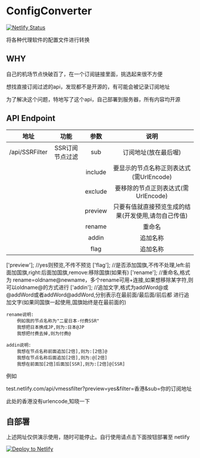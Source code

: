 # ConfigConverter
[![Netlify Status](https://api.netlify.com/api/v1/badges/9cc59d6d-465a-4425-9211-4152c3f377fc/deploy-status)](https://app.netlify.com/sites/ssrconvert/deploys)

将各种代理软件的配置文件进行转换

## WHY

自己的机场节点快破百了，在一个订阅链接里面，挑选起来很不方便

想找直接订阅过滤的api，发现都不是开源的，有可能会被记录订阅地址

为了解决这个问题，特地写了这个api，自己部署到服务器，所有内容均开源

## API Endpoint

|      地址      |      功能       |  参数   |                  说明                   |
| :------------: | :-------------: | :-----: | :-------------------------------------: |
| /api/SSRFilter | SSR订阅节点过滤 |   sub   |                订阅地址(放在最后喔)                 |
|                |                 | include  | 要显示的节点名称正则表达式(需UrlEncode) |
|                |                 | exclude  |   要移除的节点正则表达式(需UrlEncode)   |
|                |                 | preview |      只要有值就直接预览生成的结果(开发使用,请勿自己传值)      |
|                |                 | rename | 重命名 |
|                |                 | addin |追加名称|
|                |                 | flag |追加名称|

['preview']; //yes则预览,不传不预览
['flag']; //是否添加国旗,不传不处理,left:前面加国旗,right:后面加国旗,remove:移除国旗(如果有)
['rename']; //重命名,格式为 rename=oldname@newname，多个rename可用+连接,如果想移除某字符,则可以oldname@的方式进行
['addin']; //追加文字,格式为addWord@或@addWord或者addWord@addWord,分别表示在最前面/最后面/前后都 进行追加文字(如果同国旗一起使用,国旗始终是在最前面的)


```
rename说明:
	例如我的节点名称为"二星日本-付费SSR"
	我想把日本换成JP,则为:日本@JP
	我想把付费去掉,则为付费@
	
addin说明:
	我想在节点名称前面追加[2倍],则为:[2倍]@
	我想在节点名称后面追加[2倍],则为:@[2倍]
	我想在前面加[2倍]后面加[SSR],则为:[2倍]@[SSR]

```

例如

test.netlify.com/api/vmessfilter?preview=yes&filter=香港&sub=你的订阅地址

此处的香港没有urlencode,知晓一下

## 自部署

上述网址仅供演示使用，随时可能停止。自行使用请点击下面按钮部署至 netlify

[![Deploy to Netlify](https://www.netlify.com/img/deploy/button.svg)](https://app.netlify.com/start/deploy?repository=https://github.com/sazs34/Convert)
